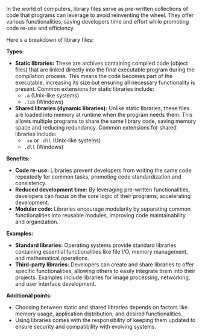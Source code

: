 In the world of computers, library files serve as pre-written collections of code that programs can leverage to avoid reinventing the wheel. They offer various functionalities, saving developers time and effort while promoting code re-use and efficiency.

Here's a breakdown of library files:

**Types:**

- **Static libraries:** These are archives containing compiled code (object files) that are linked directly into the final executable program during the compilation process. This means the code becomes part of the executable, increasing its size but ensuring all necessary functionality is present. Common extensions for static libraries include:
    - `.a` (Unix-like systems)
    - `.lib` (Windows)
- **Shared libraries (dynamic libraries):** Unlike static libraries, these files are loaded into memory at runtime when the program needs them. This allows multiple programs to share the same library code, saving memory space and reducing redundancy. Common extensions for shared libraries include:
    - `.so` or `.dll` (Unix-like systems)
    - `.dll` (Windows)

**Benefits:**

- **Code re-use:** Libraries prevent developers from writing the same code repeatedly for common tasks, promoting code standardization and consistency.
- **Reduced development time:** By leveraging pre-written functionalities, developers can focus on the core logic of their programs, accelerating development.
- **Modular code:** Libraries encourage modularity by separating common functionalities into reusable modules, improving code maintainability and organization.

**Examples:**

- **Standard libraries:** Operating systems provide standard libraries containing essential functionalities like file I/O, memory management, and mathematical operations.
- **Third-party libraries:** Developers can create and share libraries to offer specific functionalities, allowing others to easily integrate them into their projects. Examples include libraries for image processing, networking, and user interface development.

**Additional points:**

- Choosing between static and shared libraries depends on factors like memory usage, application distribution, and desired functionalities.
- Using libraries comes with the responsibility of keeping them updated to ensure security and compatibility with evolving systems.